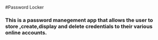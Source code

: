 #Password Locker
### This is a password manegement app that allows the user to store ,create,display and delete credentials to their various online accounts.
